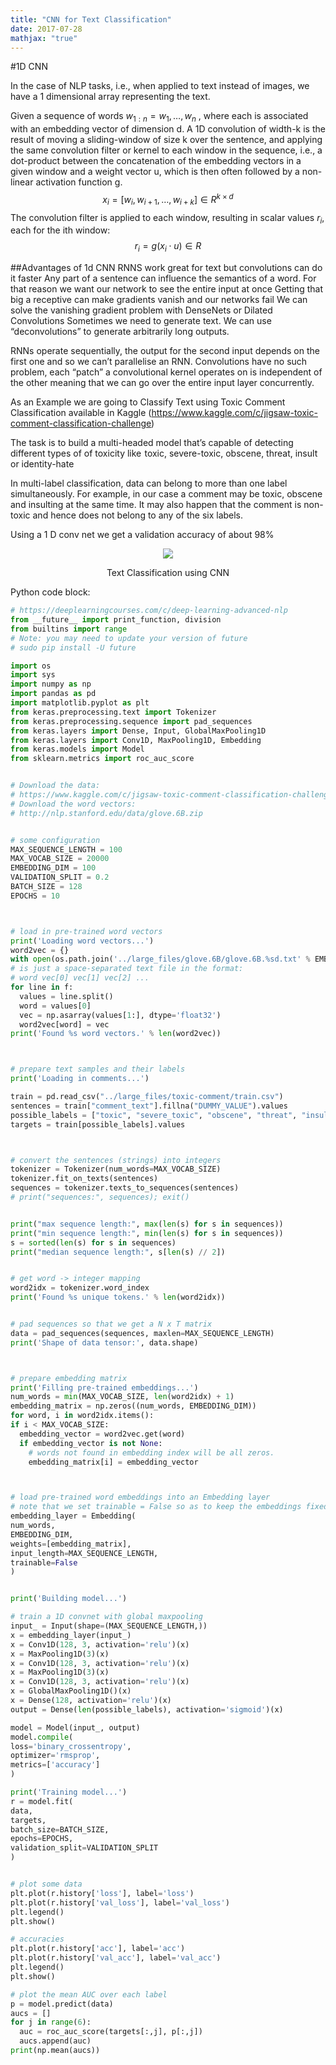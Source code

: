 ```yaml
---
title: "CNN for Text Classification"
date: 2017-07-28
mathjax: "true"
---
```





#1D CNN

In the case of NLP tasks, i.e., when applied to text instead of images, we have a 1 dimensional array representing the text.

Given a sequence of words $w _ { 1 : n } = w _ { 1 } , \dots , w _ { n }$ , where each is associated with an embedding vector of dimension d. A 1D convolution of width-k is the result of moving a sliding-window of size k over the sentence, and applying the same convolution filter or kernel to each window in the sequence, i.e., a dot-product between the concatenation of the embedding vectors in a given window and a weight vector u, which is then often followed by a non-linear activation function g.
$$x _ { i } = \left[ w _ { i } , w _ { i + 1 } , \ldots , w _ { i + k } \right] \in R ^ { k \times d }$$
The convolution filter is applied to each window, resulting in scalar values $r _ { i }$, each for the ith window:
$$r _ { i } = g \left( x _ { i } \cdot u \right) \in R$$

##Advantages of 1d CNN
RNNS work great for text but convolutions can do it faster
Any part of a sentence can influence the semantics of a word. For that reason we want our network to see the entire input at once
Getting that big a receptive can make gradients vanish and our networks fail
We can solve the vanishing gradient problem with DenseNets or Dilated Convolutions
Sometimes we need to generate text. We can use “deconvolutions” to generate arbitrarily long outputs.

RNNs operate sequentially, the output for the second input depends on the first one and so we can’t parallelise an RNN. Convolutions have no such problem, each “patch” a convolutional kernel operates on is independent of the other meaning that we can go over the entire input layer concurrently.


As an Example we are going to Classify Text using Toxic Comment Classification available in Kaggle (https://www.kaggle.com/c/jigsaw-toxic-comment-classification-challenge)

The task is to build a multi-headed model that’s capable of detecting different types of of toxicity like  toxic, severe-toxic, obscene, threat, insult or identity-hate

In multi-label classification, data can belong to more than one label simultaneously. For example, in our case a comment may be toxic, obscene and insulting at the same time. It may also happen that the comment is non-toxic and hence does not belong to any of the six labels.

Using a 1 D conv net we get a validation accuracy of about 98%

<p align="center">
<img src="https://imgur.com/Xre1BzB.jpg">

</p>

<center>
Text Classification using CNN
</center>

Python code block:
```python
# https://deeplearningcourses.com/c/deep-learning-advanced-nlp
from __future__ import print_function, division
from builtins import range
# Note: you may need to update your version of future
# sudo pip install -U future

import os
import sys
import numpy as np
import pandas as pd
import matplotlib.pyplot as plt
from keras.preprocessing.text import Tokenizer
from keras.preprocessing.sequence import pad_sequences
from keras.layers import Dense, Input, GlobalMaxPooling1D
from keras.layers import Conv1D, MaxPooling1D, Embedding
from keras.models import Model
from sklearn.metrics import roc_auc_score


# Download the data:
# https://www.kaggle.com/c/jigsaw-toxic-comment-classification-challenge
# Download the word vectors:
# http://nlp.stanford.edu/data/glove.6B.zip


# some configuration
MAX_SEQUENCE_LENGTH = 100
MAX_VOCAB_SIZE = 20000
EMBEDDING_DIM = 100
VALIDATION_SPLIT = 0.2
BATCH_SIZE = 128
EPOCHS = 10



# load in pre-trained word vectors
print('Loading word vectors...')
word2vec = {}
with open(os.path.join('../large_files/glove.6B/glove.6B.%sd.txt' % EMBEDDING_DIM)) as f:
# is just a space-separated text file in the format:
# word vec[0] vec[1] vec[2] ...
for line in f:
  values = line.split()
  word = values[0]
  vec = np.asarray(values[1:], dtype='float32')
  word2vec[word] = vec
print('Found %s word vectors.' % len(word2vec))



# prepare text samples and their labels
print('Loading in comments...')

train = pd.read_csv("../large_files/toxic-comment/train.csv")
sentences = train["comment_text"].fillna("DUMMY_VALUE").values
possible_labels = ["toxic", "severe_toxic", "obscene", "threat", "insult", "identity_hate"]
targets = train[possible_labels].values



# convert the sentences (strings) into integers
tokenizer = Tokenizer(num_words=MAX_VOCAB_SIZE)
tokenizer.fit_on_texts(sentences)
sequences = tokenizer.texts_to_sequences(sentences)
# print("sequences:", sequences); exit()


print("max sequence length:", max(len(s) for s in sequences))
print("min sequence length:", min(len(s) for s in sequences))
s = sorted(len(s) for s in sequences)
print("median sequence length:", s[len(s) // 2])


# get word -> integer mapping
word2idx = tokenizer.word_index
print('Found %s unique tokens.' % len(word2idx))


# pad sequences so that we get a N x T matrix
data = pad_sequences(sequences, maxlen=MAX_SEQUENCE_LENGTH)
print('Shape of data tensor:', data.shape)



# prepare embedding matrix
print('Filling pre-trained embeddings...')
num_words = min(MAX_VOCAB_SIZE, len(word2idx) + 1)
embedding_matrix = np.zeros((num_words, EMBEDDING_DIM))
for word, i in word2idx.items():
if i < MAX_VOCAB_SIZE:
  embedding_vector = word2vec.get(word)
  if embedding_vector is not None:
    # words not found in embedding index will be all zeros.
    embedding_matrix[i] = embedding_vector



# load pre-trained word embeddings into an Embedding layer
# note that we set trainable = False so as to keep the embeddings fixed
embedding_layer = Embedding(
num_words,
EMBEDDING_DIM,
weights=[embedding_matrix],
input_length=MAX_SEQUENCE_LENGTH,
trainable=False
)


print('Building model...')

# train a 1D convnet with global maxpooling
input_ = Input(shape=(MAX_SEQUENCE_LENGTH,))
x = embedding_layer(input_)
x = Conv1D(128, 3, activation='relu')(x)
x = MaxPooling1D(3)(x)
x = Conv1D(128, 3, activation='relu')(x)
x = MaxPooling1D(3)(x)
x = Conv1D(128, 3, activation='relu')(x)
x = GlobalMaxPooling1D()(x)
x = Dense(128, activation='relu')(x)
output = Dense(len(possible_labels), activation='sigmoid')(x)

model = Model(input_, output)
model.compile(
loss='binary_crossentropy',
optimizer='rmsprop',
metrics=['accuracy']
)

print('Training model...')
r = model.fit(
data,
targets,
batch_size=BATCH_SIZE,
epochs=EPOCHS,
validation_split=VALIDATION_SPLIT
)


# plot some data
plt.plot(r.history['loss'], label='loss')
plt.plot(r.history['val_loss'], label='val_loss')
plt.legend()
plt.show()

# accuracies
plt.plot(r.history['acc'], label='acc')
plt.plot(r.history['val_acc'], label='val_acc')
plt.legend()
plt.show()

# plot the mean AUC over each label
p = model.predict(data)
aucs = []
for j in range(6):
  auc = roc_auc_score(targets[:,j], p[:,j])
  aucs.append(auc)
print(np.mean(aucs))
```
